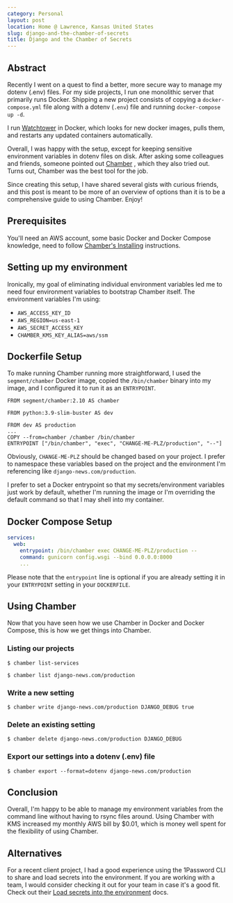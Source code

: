 ```yaml
---
category: Personal
layout: post
location: Home @ Lawrence, Kansas United States
slug: django-and-the-chamber-of-secrets
title: Django and the Chamber of Secrets
---
```


## Abstract

Recently I went on a quest to find a better, more secure way to manage my dotenv (.env) files.
For my side projects, I run one monolithic server that primarily runs Docker.
Shipping a new project consists of copying a `docker-compose.yml` file along with a dotenv (`.env`) file and running `docker-compose up -d`.

I run [Watchtower][watchtower] in Docker, which looks for new docker images, pulls them, and restarts any updated containers automatically.

Overall, I was happy with the setup, except for keeping sensitive environment variables in dotenv files on disk.
After asking some colleagues and friends, someone pointed out [Chamber][chamber] , which they also tried out.
Turns out, Chamber was the best tool for the job.

Since creating this setup, I have shared several gists with curious friends, and this post is meant to be more of an overview of options than it is to be a comprehensive guide to using Chamber. Enjoy!

## Prerequisites

You'll need an AWS account, some basic Docker and Docker Compose knowledge, need to follow [Chamber's Installing][chamber-installing] instructions.

## Setting up my environment

Ironically, my goal of eliminating individual environment variables led me to need four environment variables to bootstrap Chamber itself.
The environment variables I'm using:

- `AWS_ACCESS_KEY_ID`
- `AWS_REGION=us-east-1`
- `AWS_SECRET_ACCESS_KEY`
- `CHAMBER_KMS_KEY_ALIAS=aws/ssm`

## Dockerfile Setup

To make running Chamber running more straightforward, I used the `segment/chamber` Docker image, copied the `/bin/chamber` binary into my image, and I configured it to run it as an `ENTRYPOINT`.

```
FROM segment/chamber:2.10 AS chamber

FROM python:3.9-slim-buster AS dev

FROM dev AS production
...
COPY --from=chamber /chamber /bin/chamber
ENTRYPOINT ["/bin/chamber", "exec", "CHANGE-ME-PLZ/production", "--"]
```

Obviously, `CHANGE-ME-PLZ` should be changed based on your project.
I prefer to namespace these variables based on the project and the environment I'm referencing like `django-news.com/production`.

I prefer to set a Docker entrypoint so that my secrets/environment variables just work by default, whether I'm running the image or I'm overriding the default command so that I may shell into my container. 

## Docker Compose Setup

```yml
services:
  web:
    entrypoint: /bin/chamber exec CHANGE-ME-PLZ/production --
    command: gunicorn config.wsgi --bind 0.0.0.0:8000
    ...
```

Please note that the `entrypoint` line is optional if you are already setting it in your `ENTRYPOINT` setting in your `DOCKERFILE`.

## Using Chamber

Now that you have seen how we use Chamber in Docker and Docker Compose, this is how we get things into Chamber.

### Listing our projects

```shell
$ chamber list-services
```

```shell
$ chamber list django-news.com/production
```

### Write a new setting

```shell
$ chamber write django-news.com/production DJANGO_DEBUG true
```

### Delete an existing setting

```shell
$ chamber delete django-news.com/production DJANGO_DEBUG
```

### Export our settings into a dotenv (.env) file

```shell
$ chamber export --format=dotenv django-news.com/production
```

## Conclusion

Overall, I'm happy to be able to manage my environment variables from the command line without having to rsync files around.
Using Chamber with KMS increased my monthly AWS bill by $0.01, which is money well spent for the flexibility of using Chamber.

## Alternatives

For a recent client project, I had a good experience using the 1Password CLI to share and load secrets into the environment.
If you are working with a team, I would consider checking it out for your team in case it's a good fit. 
Check out their [Load secrets into the environment](https://developer.1password.com/docs/cli/secrets-environment-variables/) docs.

[chamber-docker]: https://hub.docker.com/r/segment/chamber
[chamber-installing]: https://github.com/segmentio/chamber#installing
[chamber]: https://github.com/segmentio/chamber
[watchtower]: https://github.com/containrrr/watchtower
